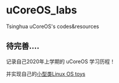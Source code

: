 # uCoreOS_labs
Tsinghua uCoreOS's codes&amp;resources

## 待完善....

记录自己2020年上学期的 uCoreOS 学习历程！

并实现自己的[小型类Linux OS toys](https://github.com/HuSharp/HuSharp_OS)